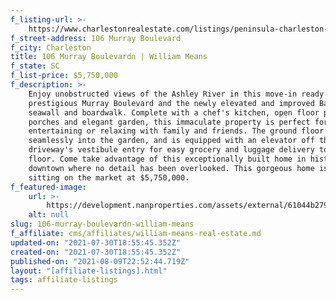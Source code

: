 ```yaml
---
f_listing-url: >-
    https://www.charlestonrealestate.com/listings/peninsula-charleston-inside-of-crosstown/south-of-broad/wm/106-murray-boulevard/21006777.html
f_street-address: 106 Murray Boulevard
f_city: Charleston
title: 106 Murray Boulevardn | William Means
f_state: SC
f_list-price: $5,750,000
f_description: >-
    Enjoy unobstructed views of the Ashley River in this move-in ready home on
    prestigious Murray Boulevard and the newly elevated and improved Battery
    seawall and boardwalk. Complete with a chef's kitchen, open floor plan, breezy
    porches and elegant garden, this immaculate property is perfect for
    entertaining or relaxing with family and friends. The ground floor opens
    seamlessly into the garden, and is equipped with an elevator off the
    driveway's vestibule entry for easy grocery and luggage delivery to each
    floor. Come take advantage of this exceptionally built home in historic
    downtown where no detail has been overlooked. This gorgeous home is currently
    sitting on the market at $5,750,000.
f_featured-image:
    url: >-
        https://development.nanproperties.com/assets/external/61044b279fef7190b95e3a98_screen20shot202021-07-3020at201.55.32%20PM.png
    alt: null
slug: 106-murray-boulevardn-william-means
f_affiliate: cms/affiliates/william-means-real-estate.md
updated-on: "2021-07-30T18:55:45.352Z"
created-on: "2021-07-30T18:55:45.352Z"
published-on: "2021-08-09T22:52:44.719Z"
layout: "[affiliate-listings].html"
tags: affiliate-listings
---
```

